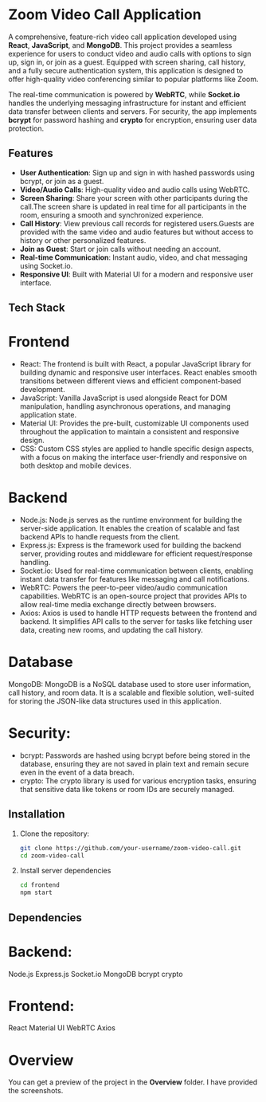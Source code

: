 # Zoom Video Call Application

A comprehensive, feature-rich video call application developed using **React**, **JavaScript**, and **MongoDB**. This project provides a seamless experience for users to conduct video and audio calls with options to sign up, sign in, or join as a guest. Equipped with screen sharing, call history, and a fully secure authentication system, this application is designed to offer high-quality video conferencing similar to popular platforms like Zoom.

The real-time communication is powered by **WebRTC**, while **Socket.io** handles the underlying messaging infrastructure for instant and efficient data transfer between clients and servers. For security, the app implements **bcrypt** for password hashing and **crypto** for encryption, ensuring user data protection.

## Features

- **User Authentication**: Sign up and sign in with hashed passwords using bcrypt, or join as a guest.
- **Video/Audio Calls**: High-quality video and audio calls using WebRTC.
- **Screen Sharing**: Share your screen with other participants during the call.The screen share 
                      is updated in real time for all participants in the room, ensuring a 
                       smooth and synchronized experience.
- **Call History**: View previous call records for registered users.Guests are provided with the 
                     same video and audio features but without access to history or other 
                    personalized features.
- **Join as Guest**: Start or join calls without needing an account.
- **Real-time Communication**: Instant audio, video, and chat messaging using Socket.io.
- **Responsive UI**: Built with Material UI for a modern and responsive user interface.

## Tech Stack
# Frontend
- React: The frontend is built with React, a popular JavaScript library for building dynamic and responsive user interfaces. React enables smooth transitions between different views and efficient component-based development.
- JavaScript: Vanilla JavaScript is used alongside React for DOM manipulation, handling asynchronous operations, and managing application state.
- Material UI: Provides the pre-built, customizable UI components used throughout the application to maintain a consistent and responsive design.
- CSS: Custom CSS styles are applied to handle specific design aspects, with a focus on making the interface user-friendly and responsive on both desktop and mobile devices.

 # Backend
- Node.js: Node.js serves as the runtime environment for building the server-side application. It enables the creation of scalable and fast backend APIs to handle requests from the client.
- Express.js: Express is the framework used for building the backend server, providing routes and middleware for efficient request/response handling.
- Socket.io: Used for real-time communication between clients, enabling instant data transfer for features like messaging and call notifications.
- WebRTC: Powers the peer-to-peer video/audio communication capabilities. WebRTC is an open-source project that provides APIs to allow real-time media exchange directly between browsers.
- Axios: Axios is used to handle HTTP requests between the frontend and backend. It simplifies API calls to the server for tasks like fetching user data, creating new rooms, and updating the call history.

# Database
MongoDB: MongoDB is a NoSQL database used to store user information, call history, and room data. It is a scalable and flexible solution, well-suited for storing the JSON-like data structures used in this application.

# Security:
- bcrypt: Passwords are hashed using bcrypt before being stored in the database, ensuring they are not saved in plain text and remain secure even in the event of a data breach.
- crypto: The crypto library is used for various encryption tasks, ensuring that sensitive data like tokens or room IDs are securely managed.

## Installation

1. Clone the repository:
   ```bash
   git clone https://github.com/your-username/zoom-video-call.git
   cd zoom-video-call

   
2. Install server dependencies
   ```bash
   cd frontend
   npm start

## Dependencies
# Backend:
Node.js
Express.js
Socket.io
MongoDB
bcrypt
crypto
# Frontend:
React
Material UI
WebRTC
Axios   
# Overview
You can get a preview of the project in the **Overview** folder. I have provided the screenshots.
